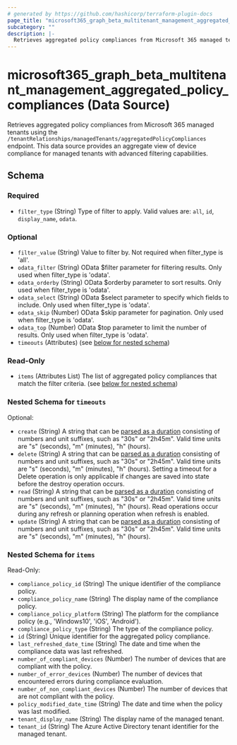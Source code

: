 ```yaml
---
# generated by https://github.com/hashicorp/terraform-plugin-docs
page_title: "microsoft365_graph_beta_multitenant_management_aggregated_policy_compliances Data Source - terraform-provider-microsoft365"
subcategory: ""
description: |-
  Retrieves aggregated policy compliances from Microsoft 365 managed tenants using the /tenantRelationships/managedTenants/aggregatedPolicyCompliances endpoint. This data source provides an aggregate view of device compliance for managed tenants with advanced filtering capabilities.
---
```


# microsoft365_graph_beta_multitenant_management_aggregated_policy_compliances (Data Source)

Retrieves aggregated policy compliances from Microsoft 365 managed tenants using the `/tenantRelationships/managedTenants/aggregatedPolicyCompliances` endpoint. This data source provides an aggregate view of device compliance for managed tenants with advanced filtering capabilities.



<!-- schema generated by tfplugindocs -->
## Schema

### Required

- `filter_type` (String) Type of filter to apply. Valid values are: `all`, `id`, `display_name`, `odata`.

### Optional

- `filter_value` (String) Value to filter by. Not required when filter_type is 'all'.
- `odata_filter` (String) OData $filter parameter for filtering results. Only used when filter_type is 'odata'.
- `odata_orderby` (String) OData $orderby parameter to sort results. Only used when filter_type is 'odata'.
- `odata_select` (String) OData $select parameter to specify which fields to include. Only used when filter_type is 'odata'.
- `odata_skip` (Number) OData $skip parameter for pagination. Only used when filter_type is 'odata'.
- `odata_top` (Number) OData $top parameter to limit the number of results. Only used when filter_type is 'odata'.
- `timeouts` (Attributes) (see [below for nested schema](#nestedatt--timeouts))

### Read-Only

- `items` (Attributes List) The list of aggregated policy compliances that match the filter criteria. (see [below for nested schema](#nestedatt--items))

<a id="nestedatt--timeouts"></a>
### Nested Schema for `timeouts`

Optional:

- `create` (String) A string that can be [parsed as a duration](https://pkg.go.dev/time#ParseDuration) consisting of numbers and unit suffixes, such as "30s" or "2h45m". Valid time units are "s" (seconds), "m" (minutes), "h" (hours).
- `delete` (String) A string that can be [parsed as a duration](https://pkg.go.dev/time#ParseDuration) consisting of numbers and unit suffixes, such as "30s" or "2h45m". Valid time units are "s" (seconds), "m" (minutes), "h" (hours). Setting a timeout for a Delete operation is only applicable if changes are saved into state before the destroy operation occurs.
- `read` (String) A string that can be [parsed as a duration](https://pkg.go.dev/time#ParseDuration) consisting of numbers and unit suffixes, such as "30s" or "2h45m". Valid time units are "s" (seconds), "m" (minutes), "h" (hours). Read operations occur during any refresh or planning operation when refresh is enabled.
- `update` (String) A string that can be [parsed as a duration](https://pkg.go.dev/time#ParseDuration) consisting of numbers and unit suffixes, such as "30s" or "2h45m". Valid time units are "s" (seconds), "m" (minutes), "h" (hours).


<a id="nestedatt--items"></a>
### Nested Schema for `items`

Read-Only:

- `compliance_policy_id` (String) The unique identifier of the compliance policy.
- `compliance_policy_name` (String) The display name of the compliance policy.
- `compliance_policy_platform` (String) The platform for the compliance policy (e.g., 'Windows10', 'iOS', 'Android').
- `compliance_policy_type` (String) The type of the compliance policy.
- `id` (String) Unique identifier for the aggregated policy compliance.
- `last_refreshed_date_time` (String) The date and time when the compliance data was last refreshed.
- `number_of_compliant_devices` (Number) The number of devices that are compliant with the policy.
- `number_of_error_devices` (Number) The number of devices that encountered errors during compliance evaluation.
- `number_of_non_compliant_devices` (Number) The number of devices that are not compliant with the policy.
- `policy_modified_date_time` (String) The date and time when the policy was last modified.
- `tenant_display_name` (String) The display name of the managed tenant.
- `tenant_id` (String) The Azure Active Directory tenant identifier for the managed tenant.
